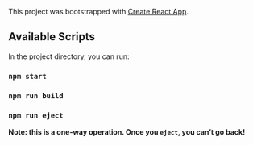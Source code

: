 This project was bootstrapped with [Create React App](https://github.com/facebook/create-react-app).

## Available Scripts

In the project directory, you can run:

### `npm start`



### `npm run build`


### `npm run eject`
**Note: this is a one-way operation. Once you `eject`, you can’t go back!**

